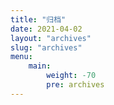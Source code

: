 ```yaml
---
title: "归档"
date: 2021-04-02
layout: "archives" 
slug: "archives"
menu:
    main:
        weight: -70
        pre: archives
---
```

